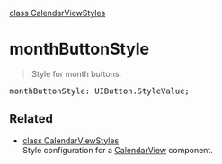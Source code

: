 [class CalendarViewStyles](CalendarViewStyles.md)

# monthButtonStyle

> Style for month buttons.

<pre class="docgen_signature">monthButtonStyle: UIButton.StyleValue;</pre>

## Related

- [<!--{ref:class}-->class CalendarViewStyles](CalendarViewStyles.md) \
    Style configuration for a [CalendarView](CalendarView.md) component.
